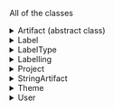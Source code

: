 All of the classes
<details><summary>Artifact (abstract class)</summary>
    <b>id:</b> number </p><br>
    <b>identifier:</b> string </p><br>
    <b>data:</b> any </p><br>
    completed: boolean (when the artifact has been completely labelled) </p><br>
    labellings: Array < Labelling > (how the artifact was labelled) </p><br>
    start: number (start index of artifact split) </p><br>
    end: number (end index of artifact split) </p><br>
    parentId: number (parent artifact ID in case of split) </p><br>
    childIds: Array < number > (child artifact IDs in case of split) </p><br>
    highlighted: any (highlight info of the artifact)
</details>

<details><summary>Label</summary>
    <b>id:</b> number </p><br>
    <b>name:</b> string </p><br>
    <b>desc:</b> string </p><br>
    <b>type:</b> string </p><br>
    labelParents: Array < Label > (array containing parent labels) </p><br>
    labelChilds: Array < Label > (array containing child labels) </p><br>
    artifacts: Array <  Artifact > (array containing artifacts with the label) </p><br>
    users: Array <  User > (array containing user who have used the label) </p><br>
    themes: Array < Theme > (array of themes to which the label belongs) </p><br>
    deleted: boolean (deletion status of the label)
</details>

<details><summary>LabelType</summary>
    <b>id:</b> number </p><br>
    <b>name:</b> string </p><br>
    <b>labels:</b> Array < Label > 
</details>

<details><summary>Labelling</summary>
    <b>id:</b> number </p><br>
    <b>name:</b> string </p><br>
    <b>labels:</b> Array < any > 
</details>

<details><summary>Project</summary>
    <b>id:</b> number </p><br>
    <b>name:</b> string </p><br>
    <b>description:</b> string </p><br>
    users: Array < User > (array of users of the project) </p><br>
    numberOfArtifacts: number (number of artifacts in a) </p><br>
    numberOfCLArtifacts: number (number of completely labelled artifacts in a project) </p><br>
    frozen: boolean (status on if the project is frozen) </p><br>
    criteria: number (number of times project artifacts have to be labelled) </p><br>
    admin: boolean (if current is admin of the project) </p><br>
</details>

<details><summary>StringArtifact</summary>
    <b>id:</b> number </p><br>
    <b>identifier:</b> string </p><br>
    <b>data:</b> string </p><br>
    <p> completed: boolean (when the artifact has been completely labelled) </p> </p><br>
    <p> labellings: Array < Labelling > (how the artifact was labelled) </p><br>
    <p> start: number (start index of artifact split) </p><br>
    <p> end: number (end index of artifact split) </p><br>
    <p> parentId: number (parent artifact ID in case of split) </p><br>
    <p> childIds: Array < number > (child artifact IDs in case of split) </p><br>
    <p> highlighted: any (highlight info of the artifact) </p>
</details>

<details><summary>Theme</summary>
    <b>id:</b> number </p><br>
    <b>name:</b> string </p><br>
    <b>desc:</b> string </p><br>
    <p> themeParents: Array < Theme > (array of parent themes of the theme) </p><br>
    <p> themeChilds: Array < Theme > (array of child themes of the theme) </p><br>
    <p> labels: Array < Label > (array of labels that belong to the theme) </p><br>
    <p> deleted: boolean (deletion status of the theme) </p>
</details>

<details><summary>User</summary>
    <b>id:</b> number </p><br>
    <b>username:</b> string </p><br>
    <b>email:</b> string </p><br>
    <p> description: string (description of the user) </p><br>
    <p> status: string (status of the user based on approval) </p><br>
    <p> type: string (user type ex: if admin) </p>
</details>


